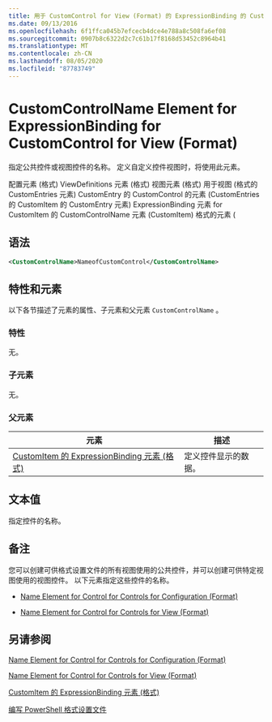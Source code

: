 ```yaml
---
title: 用于 CustomControl for View (Format) 的 ExpressionBinding 的 CustomControlName 元素 |Microsoft Docs
ms.date: 09/13/2016
ms.openlocfilehash: 6f1ffca045b7efcecb4dce4e788a8c508fa6ef08
ms.sourcegitcommit: 0907b8c6322d2c7c61b17f8168d53452c8964b41
ms.translationtype: MT
ms.contentlocale: zh-CN
ms.lasthandoff: 08/05/2020
ms.locfileid: "87783749"
---
```

# <a name="customcontrolname-element-for-expressionbinding-for-customcontrol-for-view-format"></a>CustomControlName Element for ExpressionBinding for CustomControl for View (Format)

指定公共控件或视图控件的名称。 定义自定义控件视图时，将使用此元素。

配置元素 (格式) ViewDefinitions 元素 (格式) 视图元素 (格式) 用于视图 (格式的 CustomEntries 元素) CustomEntry 的 CustomControl 的元素 (CustomEntries 的 CustomItem 的 CustomEntry 元素) ExpressionBinding 元素 for CustomItem 的 CustomControlName 元素 (CustomItem) 格式的元素 (

## <a name="syntax"></a>语法

```xml
<CustomControlName>NameofCustomControl</CustomControlName>
```

## <a name="attributes-and-elements"></a>特性和元素

以下各节描述了元素的属性、子元素和父元素 `CustomControlName` 。

### <a name="attributes"></a>特性

无。

### <a name="child-elements"></a>子元素

无。

### <a name="parent-elements"></a>父元素

|元素|描述|
|-------------|-----------------|
|[CustomItem 的 ExpressionBinding 元素 (格式) ](./expressionbinding-element-for-customitem-for-controls-for-configuration-format.md)|定义控件显示的数据。|

## <a name="text-value"></a>文本值

指定控件的名称。

## <a name="remarks"></a>备注

您可以创建可供格式设置文件的所有视图使用的公共控件，并可以创建可供特定视图使用的视图控件。 以下元素指定这些控件的名称。

- [Name Element for Control for Controls for Configuration (Format)](./name-element-for-control-for-controls-for-configuration-format.md)

- [Name Element for Control for Controls for View (Format)](./name-element-for-control-for-controls-for-view-format.md)

## <a name="see-also"></a>另请参阅

[Name Element for Control for Controls for Configuration (Format)](./name-element-for-control-for-controls-for-configuration-format.md)

[Name Element for Control for Controls for View (Format)](./name-element-for-control-for-controls-for-view-format.md)

[CustomItem 的 ExpressionBinding 元素 (格式) ](./expressionbinding-element-for-customitem-for-controls-for-configuration-format.md)

[编写 PowerShell 格式设置文件](./writing-a-powershell-formatting-file.md)
